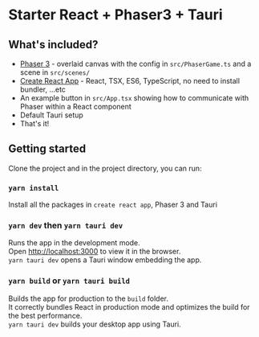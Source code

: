# Starter React + Phaser3 + Tauri
## What's included?

- [Phaser 3](https://github.com/photonstorm/phaser) - overlaid canvas with the config in `src/PhaserGame.ts` and a scene in `src/scenes/`
- [Create React App](https://github.com/facebook/create-react-app) - React, TSX, ES6, TypeScript, no need to install bundler, ...etc
- An example button in `src/App.tsx` showing how to communicate with Phaser within a React component
- Default Tauri setup
- That's it!
## Getting started

Clone the project and in the project directory, you can run:

### `yarn install`

Install all the packages in `create react app`, Phaser 3 and Tauri

### `yarn dev` then `yarn tauri dev`

Runs the app in the development mode.\
Open [http://localhost:3000](http://localhost:3000) to view it in the browser.\
`yarn tauri dev` opens a Tauri window embedding the app.

### `yarn build` or `yarn tauri build`

Builds the app for production to the `build` folder.\
It correctly bundles React in production mode and optimizes the build for the best performance.\
`yarn tauri dev` builds your desktop app using Tauri.
